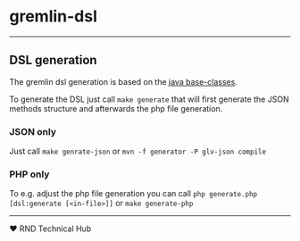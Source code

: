 # gremlin-dsl

___

## DSL generation

The gremlin dsl generation is based on the [java base-classes](https://github.com/apache/tinkerpop/tree/master/gremlin-core/src/main/java/org/apache/tinkerpop/gremlin/process/traversal/dsl/graph).

To generate the DSL just call `make generate` that will first generate the JSON methods structure and afterwards the php file generation.

### JSON only
Just call `make genrate-json` or `mvn -f generator -P glv-json compile`

### PHP only
To e.g. adjust the php file generation you can call
`php generate.php [dsl:generate [<in-file>]]` or `make generate-php`

___
♥ RND Technical Hub

